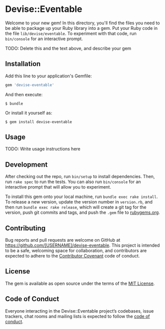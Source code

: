 # Devise::Eventable

Welcome to your new gem! In this directory, you'll find the files you need to be able to package up your Ruby library into a gem. Put your Ruby code in the file `lib/devise/eventable`. To experiment with that code, run `bin/console` for an interactive prompt.

TODO: Delete this and the text above, and describe your gem

## Installation

Add this line to your application's Gemfile:

```ruby
gem 'devise-eventable'
```

And then execute:

    $ bundle

Or install it yourself as:

    $ gem install devise-eventable

## Usage

TODO: Write usage instructions here

## Development

After checking out the repo, run `bin/setup` to install dependencies. Then, run `rake spec` to run the tests. You can also run `bin/console` for an interactive prompt that will allow you to experiment.

To install this gem onto your local machine, run `bundle exec rake install`. To release a new version, update the version number in `version.rb`, and then run `bundle exec rake release`, which will create a git tag for the version, push git commits and tags, and push the `.gem` file to [rubygems.org](https://rubygems.org).

## Contributing

Bug reports and pull requests are welcome on GitHub at https://github.com/[USERNAME]/devise-eventable. This project is intended to be a safe, welcoming space for collaboration, and contributors are expected to adhere to the [Contributor Covenant](http://contributor-covenant.org) code of conduct.

## License

The gem is available as open source under the terms of the [MIT License](https://opensource.org/licenses/MIT).

## Code of Conduct

Everyone interacting in the Devise::Eventable project’s codebases, issue trackers, chat rooms and mailing lists is expected to follow the [code of conduct](https://github.com/[USERNAME]/devise-eventable/blob/master/CODE_OF_CONDUCT.md).
